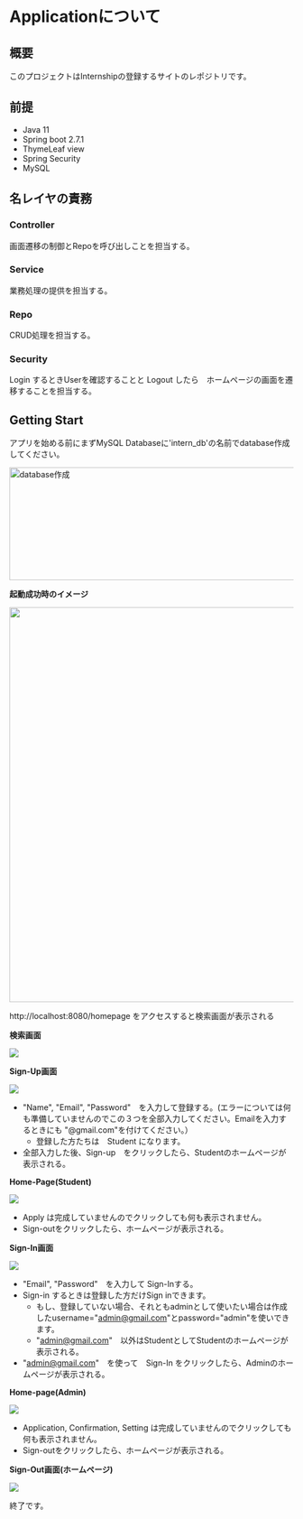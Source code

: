 # Applicationについて

## 概要
このプロジェクトはInternshipの登録するサイトのレポジトリです。

## 前提
- Java 11
- Spring boot 2.7.1
- ThymeLeaf view
- Spring Security
- MySQL

## 名レイヤの責務
### Controller
画面遷移の制御とRepoを呼び出しことを担当する。

### Service
業務処理の提供を担当する。

### Repo
CRUD処理を担当する。

### Security
Login するときUserを確認することと Logout したら　ホームページの画面を遷移することを担当する。

## Getting Start

アプリを始める前にまずMySQL Databaseに'intern_db'の名前でdatabase作成してください。

<img width="700" height="200" alt="database作成" src="https://user-images.githubusercontent.com/100908505/178402989-f0e31ceb-8f66-4bd4-ad3f-581dbcea7795.png">

**起動成功時のイメージ**

<img width="700" src="https://user-images.githubusercontent.com/100908505/178414780-35d7d6b7-4388-4c9a-8466-7b08fe5e99c1.png">

http://localhost:8080/homepage をアクセスすると検索画面が表示される

**検索画面**

<img src="https://user-images.githubusercontent.com/100908505/178428233-8588acfd-db7d-4e21-a6e7-668ab5d94e6b.png">

**Sign-Up画面**

<img src="https://user-images.githubusercontent.com/100908505/178420502-5e8e6d12-9e4e-4051-b13f-508c42f7b832.png">

- "Name", "Email", "Password"　を入力して登録する。(エラーについては何も準備していませんのでこの３つを全部入力してください。Emailを入力するときにも "@gmail.com"を付けてください。）
  - 登録した方たちは　Student になります。
- 全部入力した後、Sign-up　をクリックしたら、Studentのホームページが表示される。

**Home-Page(Student)**

<img src="https://user-images.githubusercontent.com/100908505/178423842-d5fc646d-2fa7-4c88-981c-261036dba6c7.png">

- Apply は完成していませんのでクリックしても何も表示されません。
- Sign-outをクリックしたら、ホームページが表示される。

**Sign-In画面**

<img src="https://user-images.githubusercontent.com/100908505/178420697-4f64906c-559f-44e2-9d2a-fac52b556b28.png">

- "Email", "Password"　を入力して Sign-Inする。
- Sign-in するときは登録した方だけSign inできます。
    - もし、登録していない場合、それともadminとして使いたい場合は作成したusername="admin@gmail.com"とpassword="admin"を使いできます。
    - "admin@gmail.com"　以外はStudentとしてStudentのホームページが表示される。
- "admin@gmail.com"　を使って　Sign-In をクリックしたら、Adminのホームページが表示される。

**Home-page(Admin)**

<img src="https://user-images.githubusercontent.com/100908505/178426213-1df25f3b-4a3f-46b1-8b92-66cef2fb63e8.png">

- Application, Confirmation, Setting は完成していませんのでクリックしても何も表示されません。
- Sign-outをクリックしたら、ホームページが表示される。

**Sign-Out画面(ホームページ)**

<img src="https://user-images.githubusercontent.com/100908505/178428233-8588acfd-db7d-4e21-a6e7-668ab5d94e6b.png">

終了です。

 



